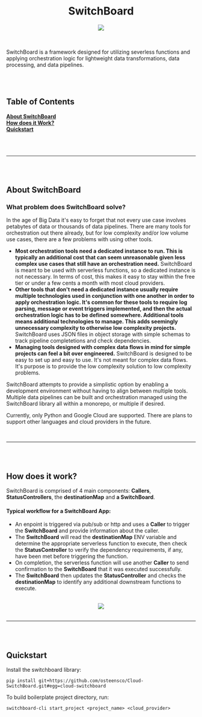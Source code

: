 <h1 align="center">SwitchBoard</h1>

<div align="center">
  <img src="https://github.com/osteensco/SwitchBoard/assets/86266589/d4969c53-1b44-47d6-9be1-6333a9ce6c24"><br>


</div>

<br>
<br>

SwitchBoard is a framework designed for utilizing severless functions and applying orchestration logic for lightweight data transformations, data processing, and data pipelines.

<br>
<br>

## Table of Contents
**[About SwitchBoard](#about-switchboard)**<br>
**[How does it Work?](#how-does-it-work)**<br>
**[Quickstart](#quickstart)**<br>

<br>
<br>
  
***
  
<br>
<br>

## About SwitchBoard  
  
### What problem does SwitchBoard solve?
  
In the age of Big Data it's easy to forget that not every use case involves petabytes of data or thousands of data pipelines.
There are many tools for orchestration out there already, but for low complexity and/or low volume use cases, there are a few problems with using other tools.
<br>
  
* **Most orchestration tools need a dedicated instance to run. This is typically an additional cost that can seem unreasonable given less complex use cases that still have an orchestration need.** SwitchBoard is meant to be used with serverless functions, so a dedicated instance is not necessary. In terms of cost, this makes it easy to stay within the free tier or under a few cents a month with most cloud providers.
* **Other tools that don't need a dedicated instance usually require multiple technologies used in conjunction with one another in order to apply orchestration logic. It's common for these tools to require log parsing, message or event triggers implemented, and then the actual orchestration logic has to be defined somewhere. Additional tools means additional technologies to manage. This adds seemingly unnecessary complexity to otherwise low complexity projects.** SwitchBoard uses JSON files in object storage with simple schemas to track pipeline completetions and check dependencies. 
* **Managing tools designed with complex data flows in mind for simple projects can feel a bit over engineered.** SwitchBoard is designed to be easy to set up and easy to use. It's not meant for complex data flows. It's purpose is to provide the low complexity solution to low complexity problems.
  
SwitchBoard attempts to provide a simplistic option by enabling a development environment without having to align between multiple tools.  
Multiple data pipelines can be built and orchestration managed using the SwitchBoard library all within a monorepo, or multiple if desired.  
  
Currently, only Python and Google Cloud are supported. There are plans to support other languages and cloud providers in the future.  

<br>
  
***
  
<br>
<br>

## How does it work?
  
SwitchBoard is comprised of 4 main components: **Callers**, **StatusControllers**, the **destinationMap** and **a SwitchBoard**.  
  
#### Typical workflow for a SwitchBoard App: 
* An enpoint is triggered via pub/sub or http and uses a **Caller** to trigger the **SwitchBoard** and provide information about the caller.  
* The **SwitchBoard** will read the **destinationMap** ENV variable and determine the appropriate serverless function to execute, then check the **StatusController** to verify the dependency requirements, if any, have been met before triggering the function.  
* On completion, the serverless function will use another **Caller** to send confirmation to the **SwitchBoard** that it was executed successfully.  
* The **SwitchBoard** then updates the **StatusController** and checks the **destinationMap** to identify any additional downstream functions to execute.  
<br>

<div align="center">
  <img src="https://github.com/osteensco/SwitchBoard/assets/86266589/f9f5df77-8e36-41b8-8984-4b04d634ed29"><br>
</div>

<br>
  
***
  
<br>
<br>

## Quickstart  

Install the switchboard library:  

`pip install git+https://github.com/osteensco/Cloud-SwitchBoard.git#egg=cloud-switchboard`  

To build boilerplate project directory, run:  

`switchboard-cli start_project <project_name> <cloud_provider>`
